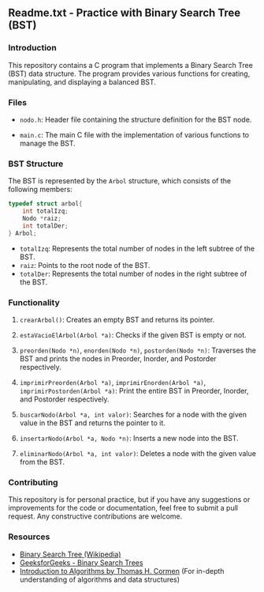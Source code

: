 ## Readme.txt - Practice with Binary Search Tree (BST)

### Introduction

This repository contains a C program that implements a Binary Search Tree (BST) data structure. The program provides various functions for creating, manipulating, and displaying a balanced BST.

### Files

- `nodo.h`: Header file containing the structure definition for the BST node.

- `main.c`: The main C file with the implementation of various functions to manage the BST.

### BST Structure

The BST is represented by the `Arbol` structure, which consists of the following members:

```c
typedef struct arbol{
    int totalIzq;
    Nodo *raiz;
    int totalDer;
} Arbol;
```

- `totalIzq`: Represents the total number of nodes in the left subtree of the BST.
- `raiz`: Points to the root node of the BST.
- `totalDer`: Represents the total number of nodes in the right subtree of the BST.

### Functionality

1. `crearArbol()`: Creates an empty BST and returns its pointer.

2. `estaVacioElArbol(Arbol *a)`: Checks if the given BST is empty or not.

3. `preorden(Nodo *n)`, `enorden(Nodo *n)`, `postorden(Nodo *n)`: Traverses the BST and prints the nodes in Preorder, Inorder, and Postorder respectively.

4. `imprimirPreorden(Arbol *a)`, `imprimirEnorden(Arbol *a)`, `imprimirPostorden(Arbol *a)`: Print the entire BST in Preorder, Inorder, and Postorder respectively.

5. `buscarNodo(Arbol *a, int valor)`: Searches for a node with the given value in the BST and returns the pointer to it.

6. `insertarNodo(Arbol *a, Nodo *n)`: Inserts a new node into the BST.

7. `eliminarNodo(Arbol *a, int valor)`: Deletes a node with the given value from the BST.

### Contributing

This repository is for personal practice, but if you have any suggestions or improvements for the code or documentation, feel free to submit a pull request. Any constructive contributions are welcome.



### Resources

- [Binary Search Tree (Wikipedia)](https://en.wikipedia.org/wiki/Binary_search_tree)
- [GeeksforGeeks - Binary Search Trees](https://www.geeksforgeeks.org/binary-search-tree-data-structure/)
- [Introduction to Algorithms by Thomas H. Cormen](https://mitpress.mit.edu/books/introduction-algorithms-third-edition) (For in-depth understanding of algorithms and data structures)
